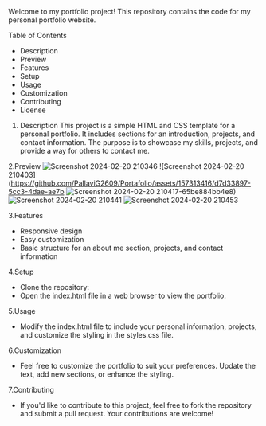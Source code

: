 Welcome to my portfolio project! This repository contains the code for my personal portfolio website.

Table of Contents

- Description
- Preview
- Features
- Setup
- Usage
- Customization
- Contributing
- License
  
1. Description
This project is a simple HTML and CSS template for a personal portfolio. It includes sections for an introduction, projects, and contact information.
 The purpose is to showcase my skills, projects, and provide a way for others to contact me.

2.Preview
![Screenshot 2024-02-20 210346](https://github.com/PallaviG2609/Portafolio/assets/157313416/244f9c20-0c16-491b-8f95-8368ab873f28)
![Screenshot 2024-02-20 210403](https://github.com/PallaviG2609/Portafolio/assets/157313416/d7d33897-5cc3-4dae-ae7b
![Screenshot 2024-02-20 210417](https://github.com/PallaviG2609/Portafolio/assets/157313416/51f3d065-5425-4612-8c35-ec50a6826048)-65be884bb4e8)
![Screenshot 2024-02-20 210441](https://github.com/PallaviG2609/Portafolio/assets/157313416/dc8524a1-b3ac-4f24-ab84-19b2a62e13b3)
![Screenshot 2024-02-20 210453](https://github.com/PallaviG2609/Portafolio/assets/157313416/ee0dcad2-ef91-40d4-83d1-2862a504681f)

3.Features
- Responsive design
- Easy customization
- Basic structure for an about me section, projects, and contact information

4.Setup
- Clone the repository: 
- Open the index.html file in a web browser to view the portfolio.

5.Usage
- Modify the index.html file to include your personal information, projects, and customize the styling in the styles.css file.

6.Customization
- Feel free to customize the portfolio to suit your preferences. Update the text, add new sections, or enhance the styling.

7.Contributing
- If you'd like to contribute to this project, feel free to fork the repository and submit a pull request. Your contributions are welcome!
